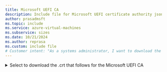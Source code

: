 ```yaml
---
title: Microsoft UEFI CA
description: Include file for Microsoft UEFI certificate authority json
author: prasadmsft 
ms.topic: include
ms.service: azure-virtual-machines
ms.subservice: sizes
ms.date: 10/21/2024
ms.author: reprasa
ms.custom: include file
# Customer intent: "As a systems administrator, I want to download the Microsoft UEFI certificate authority file, so that I can ensure secure boot and system integrity for virtual machines in my environment."
---
```


<details>
<summary>Select to download the .crt that follows for the Microsoft UEFI CA </summary>

[Microsoft UEFI CA](https://go.microsoft.com/fwlink/p/?linkid=2239776)

</details>
